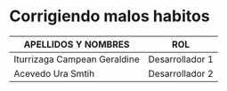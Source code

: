 # Corrigiendo malos habitos
| APELLIDOS Y NOMBRES | ROL | 
|---------------------|---|
| Iturrizaga Campean Geraldine| Desarrollador 1 |
| Acevedo Ura Smtih| Desarrollador 2 |


